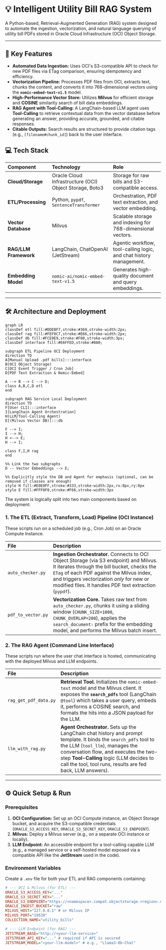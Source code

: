 # 💡 Intelligent Utility Bill RAG System

A Python-based, Retrieval-Augmented Generation (RAG) system designed to automate the ingestion, vectorization, and natural language querying of utility bill PDFs stored in Oracle Cloud Infrastructure (OCI) Object Storage.

---

## 🌟 Key Features

* **Automated Data Ingestion:** Uses OCI's S3-compatible API to check for new PDF files via ETag comparison, ensuring idempotency and efficiency.
* **Vectorization Pipeline:** Processes PDF files from OCI, extracts text, chunks the content, and converts it into 768-dimensional vectors using the **`nomic-embed-text-v1.5`** model.
* **High-Performance Vector Store:** Utilizes **Milvus** for efficient storage and **COSINE** similarity search of bill data embeddings.
* **RAG Agent with Tool-Calling:** A LangChain-based LLM agent uses **Tool-Calling** to retrieve contextual data from the vector database before generating an answer, providing accurate, grounded, and citable responses.
* **Citable Outputs:** Search results are structured to provide citation tags (e.g., `[filename#chunk_id]`) back to the user interface.

## 💻 Tech Stack

| Component | Technology | Role |
| :--- | :--- | :--- |
| **Cloud/Storage** | Oracle Cloud Infrastructure (OCI) Object Storage, Boto3 | Storage for raw bills and S3-compatible access. |
| **ETL/Processing** | Python, `pypdf`, `SentenceTransformer` | Orchestration, PDF text extraction, and vector embedding. |
| **Vector Database** | Milvus | Scalable storage and indexing for 768-dimensional vectors. |
| **RAG/LLM Framework** | LangChain, ChatOpenAI (JetStream) | Agentic workflow, tool-calling logic, and chat history management. |
| **Embedding Model** | `nomic-ai/nomic-embed-text-v1.5` | Generates high-quality document and query embeddings. |

---

## 🛠️ Architecture and Deployment

```mermaid
graph LR
classDef etl fill:#DDEBF7,stroke:#369,stroke-width:2px;
classDef rag fill:#FEF0C7,stroke:#E66,stroke-width:2px;
classDef db fill:#FCE9E9,stroke:#F00,stroke-width:3px;
classDef interface fill:#E6FFED,stroke:#0A0;

subgraph ETL Pipeline OCI Deployment
direction TD
A[Manual Upload .pdf bills]:::interface
B(OCI Object Storage)
C[OCI Event Trigger / Cron Job]
D[PDF Text Extraction & Nomic-Embed]

A --> B --> C --> D;
class A,B,C,D etl
end

subgraph RAG Service Local Deployment
direction TD
F[User CLI]:::interface
I[LangChain Agent Orchestration]
H(LLM/Tool-Calling Agent)
E[(Milvus Vector DB)]:::db

F --> I;
I --> H;
H <--> E;
H --> I;

class F,I,H rag
end

%% Link the two subgraphs
D -- Vector Embeddings --> E;

%% Explicitly style the DB and Agent for emphasis (optional, can be removed if classes are enough)
style H fill:#E0E0FF,stroke:#333,stroke-width:2px,rx:8px,ry:8px
style E fill:#FFF0F0,stroke:#F66,stroke-width:3px
```

The system is logically split into two main components based on deployment:

### 1. The ETL (Extract, Transform, Load) Pipeline (OCI Instance)

These scripts run on a scheduled job (e.g., Cron Job) on an Oracle Compute Instance.

| File | Description |
| :--- | :--- |
| `auto_checker.py` | **Ingestion Orchestrator.** Connects to OCI Object Storage (via S3 endpoint) and Milvus. It iterates through the bill bucket, checks the `ETag` of each PDF against the Milvus index, and triggers vectorization *only* for new or modified files. It handles PDF text extraction (`pypdf`). |
| `pdf_to_vector.py` | **Vectorization Core.** Takes raw text from `auto_checker.py`, chunks it using a sliding window (`CHUNK_SIZE=1000`, `CHUNK_OVERLAP=200`), applies the `search_document:` prefix for the embedding model, and performs the Milvus batch insert. |

### 2. The RAG Agent (Command Line Interface)

These scripts run where the user chat interface is hosted, communicating with the deployed Milvus and LLM endpoints.

| File | Description |
| :--- | :--- |
| `rag_get_pdf_data.py` | **Retrieval Tool.** Initializes the `nomic-embed-text` model and the Milvus client. It exposes the **`search_pdfs`** tool (LangChain `@tool`) which takes a user query, embeds it, performs a COSINE search, and formats the hits into a JSON payload for the LLM. |
| `llm_with_rag.py` | **Agent Orchestrator.** Sets up the LangChain chat history and prompt template. It binds the `search_pdfs` tool to the LLM (`tool_llm`), manages the conversation flow, and executes the two-step **Tool-Calling** logic (LLM decides to call the tool, tool runs, results are fed back, LLM answers). |

---

## ⚙️ Quick Setup & Run

### Prerequisites

1.  **OCI Configuration:** Set up an OCI Compute instance, an Object Storage bucket, and acquire the S3-compatible credentials (`ORACLE_S3_ACCESS_KEY`, `ORACLE_S3_SECRET_KEY`, `ORACLE_S3_ENDPOINT`).
2.  **Milvus:** Deploy a Milvus server (e.g., on a separate OCI instance or locally).
3.  **LLM Endpoint:** An accessible endpoint for a tool-calling capable LLM (e.g., a managed service or a self-hosted model exposed via a compatible API like the **JetStream** used in the code).

### Environment Variables

Create a `.env` file for both your ETL and RAG components containing:

```ini
# --- OCI & Milvus (for ETL) ---
ORACLE_S3_ACCESS_KEY="..."
ORACLE_S3_SECRET_KEY="..."
ORACLE_S3_ENDPOINT="https://<namespace>.compat.objectstorage.<region>.oci.customer-oci.com"
ORACLE_INGEST_BUCKET="raw"
MILVUS_HOST="127.0.0.1" # or Milvus IP
MILVUS_PORT="19530"
COLLECTION_NAME="utility_bills"

# --- LLM Endpoint (for RAG) ---
JETSTREAM_BASE="http://<your-llm-service>"
JETSTREAM_API_KEY="..." # required if API is secured
JETSTREAM_MODEL="<your-llm-model>" # e.g., "Llama3-8b-Chat"
